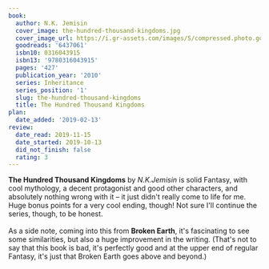 ```yaml
---
book:
  author: N.K. Jemisin
  cover_image: the-hundred-thousand-kingdoms.jpg
  cover_image_url: https://i.gr-assets.com/images/S/compressed.photo.goodreads.com/books/1303143211l/6437061._SX98_.jpg
  goodreads: '6437061'
  isbn10: 0316043915
  isbn13: '9780316043915'
  pages: '427'
  publication_year: '2010'
  series: Inheritance
  series_position: '1'
  slug: the-hundred-thousand-kingdoms
  title: The Hundred Thousand Kingdoms
plan:
  date_added: '2019-02-13'
review:
  date_read: 2019-11-15
  date_started: 2019-10-13
  did_not_finish: false
  rating: 3
---
```


**The Hundred Thousand Kingdoms** by *N.K.Jemisin* is solid Fantasy, with cool mythology, a decent protagonist and good other characters, and absolutely nothing wrong with it – it just didn't really come to life for me. Huge bonus points for a very cool ending, though! Not sure I'll continue the series, though, to be honest.<br /><br />As a side note, coming into this from **Broken Earth**, it's fascinating to see some similarities, but also a huge improvement in the writing. (That's not to say that this book is bad, it's perfectly good and at the upper end of regular Fantasy, it's just that Broken Earth goes above and beyond.)
